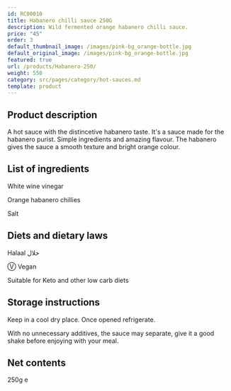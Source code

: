 ```yaml
---
id: RC00010
title: Habanero chilli sauce 250G
description: Wild fermented orange habanero chilli sauce.
price: "45"
order: 3
default_thumbnail_image: /images/pink-bg_orange-bottle.jpg
default_original_image: /images/pink-bg_orange-bottle.jpg
featured: true
url: /products/Habanero-250/
weight: 550
category: src/pages/category/hot-sauces.md
template: product
---
```

## Product description

A hot sauce with the distincetive habanero taste. It's a sauce made for the habanero purist. Simple ingredients and amazing flavour. The habanero gives the sauce a smooth texture and bright orange colour.

## List of ingredients

White wine vinegar

Orange habanero chillies

Salt

## Diets and dietary laws

Halaal حلال

Ⓥ Vegan

Suitable for Keto and other low carb diets

## Storage instructions

Keep in a cool dry place. Once opened refrigerate.

With no unnecessary additives, the sauce may separate, give it a good shake before enjoying with your meal.

## Net contents

250g e
